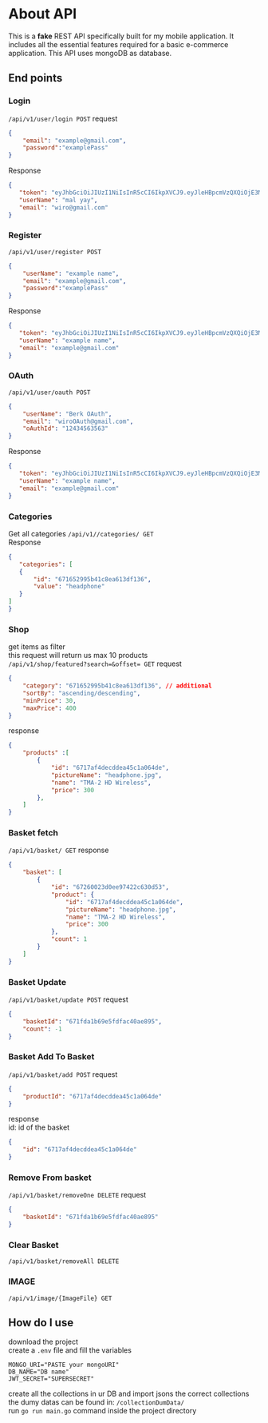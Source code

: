 # About API
This is a **fake** REST API specifically built for my mobile application. It includes all the essential features required for a basic e-commerce application.
This API uses mongoDB as database.

## End points
### Login 
`/api/v1/user/login POST` request 
```json 
{
    "email": "example@gmail.com",
    "password":"examplePass"
}
``` 
Response
 ```json 
{
    "token": "eyJhbGciOiJIUzI1NiIsInR5cCI6IkpXVCJ9.eyJleHBpcmVzQXQiOjE3MzA1NDQ0MDgsInVzZXJJRCI6IjY3MTY0ZmRmMGYzOTFhMWZiMGZkNjE3ZSJ9.aZ5P1NTltnjs1F-CKLXfsSOBg6nHvUcMzm_h6uZ7ss4",
    "userName": "mal yay",
    "email": "wiro@gmail.com"
}
```

### Register
`/api/v1/user/register POST` 
```json
{
    "userName": "example name",
    "email": "example@gmail.com",
    "password":"examplePass"
}
```
 Response
 ```json
{
    "token": "eyJhbGciOiJIUzI1NiIsInR5cCI6IkpXVCJ9.eyJleHBpcmVzQXQiOjE3MzA1NDQ0MDgsInVzZXJJRCI6IjY3MTY0ZmRmMGYzOTFhMWZiMGZkNjE3ZSJ9.aZ5P1NTltnjs1F-CKLXfsSOBg6nHvUcMzm_h6uZ7ss4",
    "userName": "example name",
    "email": "example@gmail.com"
}
```

### OAuth
`/api/v1/user/oauth POST` 
```json
{
    "userName": "Berk OAuth",
    "email": "wiroOAuth@gmail.com",
    "oAuthId": "12434563563"
}
```
 Response
 ```json
{
    "token": "eyJhbGciOiJIUzI1NiIsInR5cCI6IkpXVCJ9.eyJleHBpcmVzQXQiOjE3MzA1NDQ0MDgsInVzZXJJRCI6IjY3MTY0ZmRmMGYzOTFhMWZiMGZkNjE3ZSJ9.aZ5P1NTltnjs1F-CKLXfsSOBg6nHvUcMzm_h6uZ7ss4",
    "userName": "example name",
    "email": "example@gmail.com"
}
```

### Categories
Get all categories 
`/api/v1//categories/ GET`  <br> Response
 ```json
{
    "categories": [
    {
        "id": "671652995b41c8ea613df136",
        "value": "headphone"
    }
]
}
```

### Shop
get items as filter <br>
this request will return us max 10 products <br>
`/api/v1/shop/featured?search=&offset= GET`  request 
```json
{
    "category": "671652995b41c8ea613df136", // additional
    "sortBy": "ascending/descending",
    "minPrice": 30,
    "maxPrice": 400
}
```
response
```json
{
    "products" :[
        {
            "id": "6717af4decddea45c1a064de",
            "pictureName": "headphone.jpg",
            "name": "TMA-2 HD Wireless",
            "price": 300
        },
    ]
}
```

### Basket fetch
`/api/v1/basket/ GET` 
response
```json
{
    "basket": [
        {
            "id": "67260023d0ee97422c630d53",
            "product": {
                "id": "6717af4decddea45c1a064de",
                "pictureName": "headphone.jpg",
                "name": "TMA-2 HD Wireless",
                "price": 300
            },
            "count": 1
        }
    ]
}
```

### Basket Update
`/api/v1/basket/update POST` 
request
```json
{
    "basketId": "671fda1b69e5fdfac40ae895",
    "count": -1
}
```

### Basket Add To Basket
`/api/v1/basket/add POST` 
request
```json
{
    "productId": "6717af4decddea45c1a064de"
}
```
response <br>
id: id of the basket
```json
{
    "id": "6717af4decddea45c1a064de"
}
```

### Remove From basket
`/api/v1/basket/removeOne DELETE` 
request
```json
{
    "basketId": "671fda1b69e5fdfac40ae895"
}
```

### Clear Basket
`/api/v1/basket/removeAll DELETE` 

### IMAGE
```/api/v1/image/{ImageFile} GET```

## How do I use
download the project <br>
create a `.env` file and fill the variables 
```env
MONGO_URI="PASTE your mongoURI"
DB_NAME="DB name"
JWT_SECRET="SUPERSECRET"
```
create all the collections in ur DB and import jsons the correct collections <br>
the dumy datas can be found in: `/collectionDumData/` <br>
run `go run main.go` command inside the project directory
